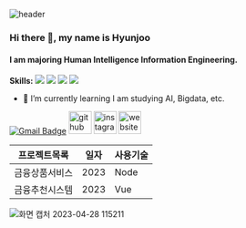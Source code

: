 ![header](https://capsule-render.vercel.app/api?type=wave&color=auto&height=300&section=header&text=Hyunjoo%20Github&fontSize=70)
### Hi there 👋, my name is Hyunjoo


#### I am majoring Human Intelligence Information Engineering.


**Skills:**
<img src="https://img.shields.io/badge/Python-3766AB?style=flat-square&logo=Python&logoColor=white"/></a>
<img src="https://img.shields.io/badge/Java-007396?style=flat-square&logo=Java&logoColor=white"/></a>
<img src="https://img.shields.io/badge/Kotlin-7F52FF?style=flat-square&logo=Java&logoColor=white"/></a>
<img src="https://img.shields.io/badge/C-A8B9CC?style=flat-square&logo=Java&logoColor=white"/></a>

- 🌱 I’m currently learning I am studying AI, Bigdata, etc. 


[![Gmail Badge](https://img.shields.io/badge/Gmail-d14836?style=flat-square&logo=Gmail&logoColor=white&link=mailto:hyunjoo000705@gmail.com)](mailto:hyunjoo000705@gmail.com)
[<img src='https://cdn.jsdelivr.net/npm/simple-icons@3.0.1/icons/github.svg' alt='github' height='40'>](https://github.com/hyunjoolee201910828)  [<img src='https://cdn.jsdelivr.net/npm/simple-icons@3.0.1/icons/instagram.svg' alt='instagram' height='40'>](https://www.instagram.com/hyunjoo__00/)  [<img src='https://cdn.jsdelivr.net/npm/simple-icons@3.0.1/icons/icloud.svg' alt='website' height='40'>](https://blog.naver.com/joo000705)  


프로젝트목록 | 일자 | 사용기술 | 
------------|------|-------|
금융상품서비스 | 2023 | Node | 
금융추천시스템 | 2023 | Vue 

![화면 캡처 2023-04-28 115211](https://user-images.githubusercontent.com/79887655/235043087-ecee2556-1b99-4966-a3f4-aa67492544f9.png)
